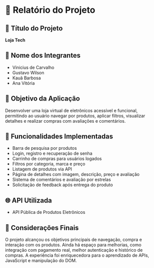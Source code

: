# 📝 Relatório do Projeto

## 📌 Título do Projeto
**Loja Tech**

## 👥 Nome dos Integrantes
- Vinicius de Carvalho
- Gustavo Wilson
- Kauã Barbosa
- Ana Vitória

## 🎯 Objetivo da Aplicação
Desenvolver uma loja virtual de eletrônicos acessível e funcional, permitindo ao usuário navegar por produtos, aplicar filtros, visualizar detalhes e realizar compras com avaliações e comentários.

## 🧩 Funcionalidades Implementadas
- Barra de pesquisa por produtos  
- Login, registro e recuperação de senha  
- Carrinho de compras para usuários logados  
- Filtros por categoria, marca e preço  
- Listagem de produtos via API  
- Página de detalhes com imagem, descrição, preço e avaliação  
- Sistema de comentários e avaliação por estrelas  
- Solicitação de feedback após entrega do produto

## 🌐 API Utilizada
- API Pública de Produtos Eletrônicos  

## 📝 Considerações Finais
O projeto alcançou os objetivos principais de navegação, compra e interação com os produtos. Ainda há espaço para melhorias, como integração com pagamento real, melhor autenticação e histórico de compras. A experiência foi enriquecedora para o aprendizado de APIs, JavaScript e manipulação do DOM.
